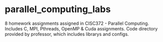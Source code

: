 # parallel_computing_labs
8 homework assignments assigned in CISC372 - Parallel Computing. Includes C, MPI, Pthreads, OpenMP &amp; Cuda assignments.
Code directory provided by professor, which includes librarys and configs.
